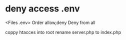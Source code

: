 # deny access .env
  <Files .env>
      Order allow,deny
      Deny from all
  </Files>
  
  
  coppy htacces into root
  rename server.php to index.php
  
